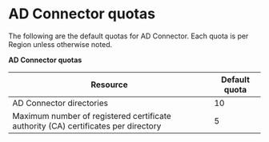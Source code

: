 # AD Connector quotas<a name="ad_connector_limits"></a>

The following are the default quotas for AD Connector\. Each quota is per Region unless otherwise noted\.


**AD Connector quotas**  

| Resource | Default quota | 
| --- | --- | 
| AD Connector directories | 10 | 
| Maximum number of registered certificate authority \(CA\) certificates per directory | 5 | 